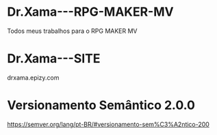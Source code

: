 # Dr.Xama---RPG-MAKER-MV
Todos meus trabalhos para o RPG MAKER MV

# Dr.Xama---SITE
drxama.epizy.com

# Versionamento Semântico 2.0.0
https://semver.org/lang/pt-BR/#versionamento-sem%C3%A2ntico-200
